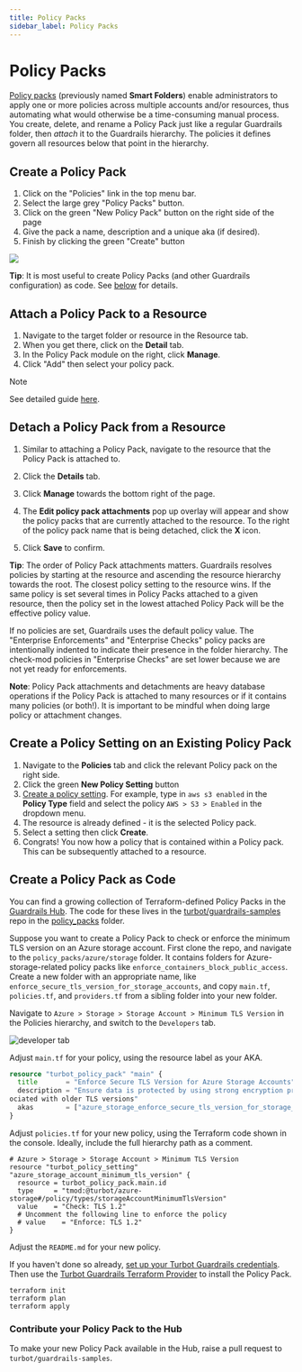 ```yaml
---
title: Policy Packs
sidebar_label: Policy Packs
---
```


# Policy Packs

[Policy packs](concepts/policy-packs) (previously named **Smart Folders**) enable administrators to apply one or more policies across multiple accounts and/or resources, thus automating what would otherwise be a time-consuming manual process. You create, delete, and rename a Policy Pack just like a regular Guardrails folder, then *attach* it to the Guardrails hierarchy. The policies it defines govern all resources below that point in the hierarchy.

## Create a Policy Pack

1. Click on the "Policies" link in the top menu bar.
1. Select the large grey "Policy Packs" button.
1. Click on the green "New Policy Pack" button on the right side of the page
1. Give the pack a name, description and a unique aka (if desired).
1. Finish by clicking the green "Create" button


![](/images/docs/guardrails/policies-page.png)

**Tip**: It is most useful to create Policy Packs (and other Guardrails configuration) as code. See [below](#create-a-policy-pack-as-code) for details.

## Attach a Policy Pack to a Resource

1. Navigate to the target folder or resource in the Resource tab.
2. When you get there, click on the **Detail** tab.
3. In the Policy Pack module on the right, click **Manage**.
4. Click "Add" then select your policy pack.

> [!NOTE]
> See detailed guide [here](/guardrails/docs/guides/configuring-guardrails/policy-packs/attach-policy-pack-to-resource).

## Detach a Policy Pack from a Resource

1. Similar to attaching a Policy Pack, navigate to the resource that the Policy
   Pack is attached to.

2. Click the **Details** tab.

3. Click **Manage** towards the bottom right of the page.

4. The **Edit policy pack attachments** pop up overlay will appear and show the
   policy packs that are currently attached to the resource. To the right of
   the policy pack name that is being detached, click the **X** icon.

5. Click **Save** to confirm.

**Tip**: The order of Policy Pack attachments matters. Guardrails resolves policies
by starting at the resource and ascending the resource hierarchy towards the
root. The closest policy setting to the resource wins. If the same policy is
set several times in Policy Packs attached to a given resource, then the
policy set in the lowest attached Policy Pack will be the effective policy
value.

If no policies are set, Guardrails uses the default policy value. The "Enterprise
Enforcements" and "Enterprise Checks" policy packs are intentionally indented
to indicate their presence in the folder hierarchy. The check-mod policies in
"Enterprise Checks" are set lower because we are not yet ready for enforcements.

**Note**: Policy Pack attachments and detachments are heavy database operations
if the Policy Pack is attached to many resources or if it contains many
policies (or both!). It is important to be mindful when doing large policy or attachment changes.

## Create a Policy Setting on an Existing Policy Pack

1. Navigate to the **Policies** tab and click the relevant Policy pack on the
   right side.
2. Click the green **New Policy Setting** button
3. [Create a policy setting](concepts/policies/values-settings#policy-settings).
   For example, type in `aws s3 enabled` in the **Policy Type** field and select
   the policy `AWS > S3 > Enabled` in the dropdown menu.
4. The resource is already defined - it is the selected Policy pack.
5. Select a setting then click **Create**.
6. Congrats! You now how a policy that is contained within a Policy pack. This
   can be subsequently attached to a resource.

## Create a Policy Pack as Code

You can find a growing collection of Terraform-defined Policy Packs in the [Guardrails Hub](https://hub.guardrails.turbot.com/policy-packs). The code for these lives in the [turbot/guardrails-samples](turbot/guardrails-samples) repo in the [policy_packs](https://github.com/turbot/guardrails-samples/tree/main/policy_packs) folder.

Suppose you want to create a Policy Pack to check or enforce the minimum TLS version on an Azure storage account. First clone the repo, and navigate to the `policy_packs/azure/storage` folder. It contains folders for Azure-storage-related policy packs like `enforce_containers_block_public_access`. Create a new folder with an appropriate name, like `enforce_secure_tls_version_for_storage_accounts`, and copy `main.tf`, `policies.tf`, and `providers.tf` from a sibling folder into your new folder.

Navigate to `Azure > Storage > Storage Account > Minimum TLS Version` in the Policies hierarchy, and switch to the `Developers` tab.

![developer tab](/images/docs/guardrails/policy-developer-tab.png)

Adjust `main.tf` for your policy, using the resource label as your AKA.

```tf
resource "turbot_policy_pack" "main" {
  title       = "Enforce Secure TLS Version for Azure Storage Accounts"
  description = "Ensure data is protected by using strong encryption protocols, reducing the risk of vulnerabilities ass
ociated with older TLS versions"
  akas        = ["azure_storage_enforce_secure_tls_version_for_storage_accounts"]
}
```

Adjust `policies.tf` for your new policy, using the Terraform code shown in the console. Ideally, include the full hierarchy path as a comment.

```
# Azure > Storage > Storage Account > Minimum TLS Version
resource "turbot_policy_setting" "azure_storage_account_minimum_tls_version" {
  resource = turbot_policy_pack.main.id
  type     = "tmod:@turbot/azure-storage#/policy/types/storageAccountMinimumTlsVersion"
  value    = "Check: TLS 1.2"
  # Uncomment the following line to enforce the policy
  # value    = "Enforce: TLS 1.2"
}
```

Adjust the `README.md` for your new policy.

If you haven't done so already, [set up your Turbot Guardrails credentials](https://turbot.com/guardrails/docs/reference/cli/installation#set-up-your-turbot-guardrails-credentials). Then use the [Turbot Guardrails Terraform Provider](https://registry.terraform.io/providers/turbot/turbot/latest/docs) to install the Policy Pack.

```
terraform init
terraform plan
terraform apply
```

### Contribute your Policy Pack to the Hub

To make your new Policy Pack available in the Hub, raise a pull request to `turbot/guardrails-samples`.